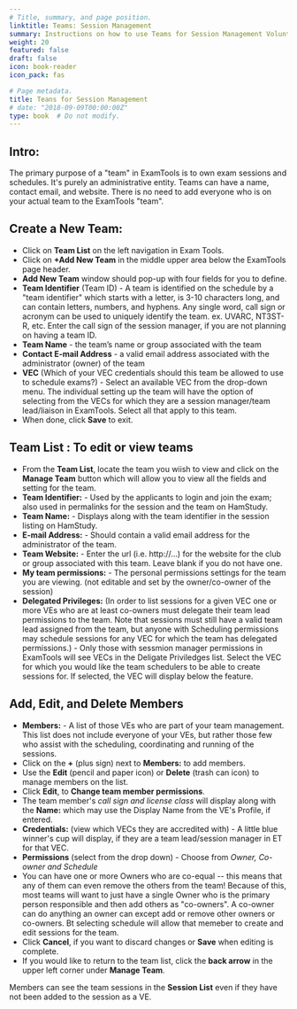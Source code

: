```yaml
---
# Title, summary, and page position.
linktitle: Teams: Session Management
summary: Instructions on how to use Teams for Session Management Volunteer Examineers.
weight: 20
featured: false
draft: false
icon: book-reader
icon_pack: fas

# Page metadata.
title: Teans for Session Management
# date: "2018-09-09T00:00:00Z"
type: book  # Do not modify.
---
```


## Intro:

The primary purpose of a "team" in ExamTools is to own exam sessions and schedules. It's purely an administrative entity. Teams can have a name, contact email, and website. There is no need to add everyone who is on your actual team to the ExamTools "team".

## Create a New Team:

- Click on **Team List** on the left navigation in Exam Tools.
- Click on **+Add New Team** in the middle upper area below the ExamTools page header.
- **Add New Team** window should pop-up with four fields for you to define.
- **Team Identifier**  (Team ID) - A team is identified on the schedule by a "team identifier" which starts with a letter, is 3-10 characters long, and can contain letters, numbers, and hyphens.  Any single word, call sign or acronym can be used to uniquely identify the team. ex. UVARC, NT3ST-R, etc.  Enter the call sign of the session manager, if you are not planning on having a team ID.
- **Team Name** - the team’s name or group associated with the team
- **Contact E-mail Address** - a valid email address associated with the administrator (owner) of the team
- **VEC** (Which of your VEC credentials should this team be allowed to use to schedule exams?) - Select an available VEC from the drop-down menu.  The individual setting up the team will have the option of selecting from the VECs for which they are a session manager/team lead/liaison in ExamTools.  Select all that apply to this team. 
- When done, click **Save** to exit.

## Team List : To edit or view teams

 * From the **Team List**, locate the team you wiish to view and click on the **Manage Team** button which will allow you to view all the fields and setting for the team.
 *  **Team Identifier:**  - Used by the applicants to login and join the exam; also used in permalinks for the session and the team on HamStudy.
 *  **Team Name:** - Displays along with the team identifier in the session listing on HamStudy.
 *  **E-mail Address:** - Should contain a valid email address for the administrator of the team.
 *  **Team Website:** - Enter the url (i.e. http://…) for the website for the club or group associated with this team. Leave blank if you do not have one.
 *  **My team permissions:** - The personal permissions settings for the team you are viewing. (not editable and set by the owner/co-owner of the session)
 *  **Delegated Privileges:** (In order to list sessions for a given VEC one or more VEs who are at least co-owners must delegate their team lead permissions to the team. Note that sessions must still have a valid team lead assigned from the team, but anyone with Scheduling permissions may schedule sessions for any VEC for which the team has delegated permissions.) - Only those with sessmion manager permissions in ExamTools will see VECs in the Deligate Priviledges list.  Select the VEC for which you would like the team schedulers to be able to create sessions for.  If selected, the VEC will display below the feature.
 
 ## Add, Edit, and Delete Members
 
 *  **Members:** - A list of those VEs who are part of your team management.  This list does not include everyone of your VEs, but rather those few who assist with the scheduling, coordinating and running of the sessions.
 *  Click on the **+** (plus sign) next to **Members:** to add members. 
 *  Use the **Edit** (pencil and paper icon) or **Delete** (trash can icon) to manage members on the list.
 *  Click **Edit**, to **Change team member permissions**.
 *  The team member's *call sign and license class* will display along with the **Name:** which may use the Display Name from the VE's Profile, if entered.
 *  **Credentials:** (view which VECs they are accredited with) - A little blue winner's cup will display, if they are a team lead/session manager in ET for that VEC.
 *  **Permissions** (select from the drop down) - Choose from *Owner, Co-owner and Schedule*
 *  You can have one or more Owners who are co-equal -- this means that any of them can even remove the others from the team! Because of this, most teams will want to just have a single Owner who is the primary person responsible and then add others as "co-owners". A co-owner can do anything an owner can except add or remove other owners or co-owners. Bt selecting schedule will allow that memeber to create and edit sessions for the team.
 *  Click **Cancel**, if you want to discard changes or **Save** when editing is complete.
 *  If you would like to return to the team list, click the **back arrow** in the upper left corner under **Manage Team**.

 Members can see the team sessions in the **Session List** even if they have not been added to the session as a VE.
